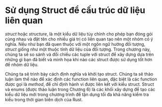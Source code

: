 # Sử dụng Struct để cấu trúc dữ liệu liên quan

*struct* hoặc *structure*, là một kiểu dữ liệu tùy chỉnh cho phép bạn đóng gói
cùng nhau và đặt tên cho nhiều giá trị có liên quan tạo nên một nhóm có ý nghĩa. Nếu như
bạn đã quen thuộc với một ngôn ngữ hướng đối tượng, *struct* giống như một
thuộc tính dữ liệu của đối tượng. Trong chương này, chúng ta sẽ so sánh và đối chiếu các tuple
với struct để xây dựng dựa trên những gì bạn đã biết và minh họa khi nào các struct
được sử dụng tốt hơn để nhóm dữ liệu.

Chúng ta sẽ trình bày cách định nghĩa và khởi tạo struct. Chúng ta sẽ thảo luận làm thế nào để
xác định các function liên quan, đặc biệt là các function được gọi là
*method*, để chỉ định hành vi được liên kết với kiểu struct. Struct và enums
(được thảo luận trong Chương 6) là các khối xây dựng để tạo các kiểu dữ liệu mới trong
chương trình để tận dụng tối đa khả năng kiểm tra kiểu trong thời gian biên dịch của Rust.